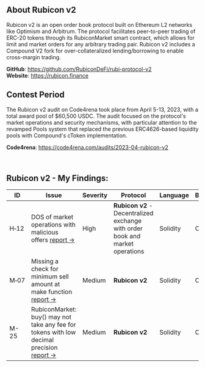
## About Rubicon v2

Rubicon v2 is an open order book protocol built on Ethereum L2 networks like Optimism and Arbitrum. The protocol facilitates peer-to-peer trading of ERC-20 tokens through its RubiconMarket smart contract, which allows for limit and market orders for any arbitrary trading pair. Rubicon v2 includes a Compound V2 fork for over-collateralized lending/borrowing to enable cross-margin trading.

**GitHub**: https://github.com/RubiconDeFi/rubi-protocol-v2  
**Website**: https://rubicon.finance

## Contest Period

The Rubicon v2 audit on Code4rena took place from April 5-13, 2023, with a total award pool of $60,500 USDC. The audit focused on the protocol's market operations and security mechanisms, with particular attention to the revamped Pools system that replaced the previous ERC4626-based liquidity pools with Compound's cToken implementation.

**Code4rena**: https://code4rena.com/audits/2023-04-rubicon-v2

<br/>

## Rubicon v2 - My Findings:
| ID | Issue | Severity | Protocol | Language | Blockchain |
|---|---|---|---|---|---|
| H&#x2011;12 | DOS of market operations with malicious offers [report ->](https://code4rena.com/reports/2023-04-rubicon#h-12-dos-of-market-operations-with-malicious-offers) | High | **Rubicon v2** - Decentralized exchange with order book and market operations | Solidity | Optimism |
| M&#x2011;07 | Missing a check for minimum sell amount at make function [report ->](https://code4rena.com/reports/2023-04-rubicon#m-07-missing-a-check-for-minimum-sell-amount-at-the-make-function) | Medium | **Rubicon v2** | Solidity | Optimism |
| M-25 | RubiconMarket: buy() may not take any fee for tokens with low decimal precision [report ->](https://code4rena.com/reports/2023-04-rubicon#m-25-rubiconmarket-buy-may-not-take-any-fee-for-tokens-with-low-decimal-precision) | Medium | **Rubicon v2** | Solidity | Optimism |
